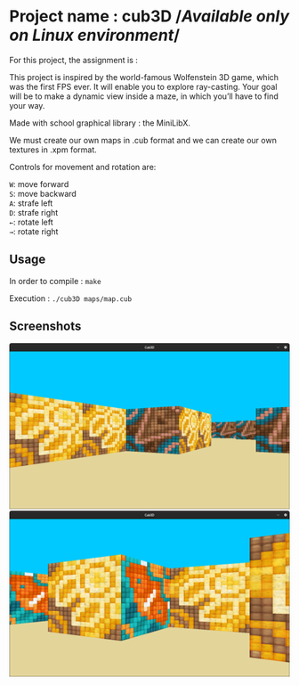 # Project name : cub3D /*Available only on Linux environment*/

For this project, the assignment is : 

This project is inspired by the world-famous Wolfenstein 3D game, which was the first FPS ever. It will enable you to explore ray-casting. Your goal will be to make a dynamic view inside a maze, in which you’ll have to find your way.

Made with school graphical library : the MiniLibX.

We must create our own maps in .cub format and we can create our own textures in .xpm format.

Controls for movement and rotation are:

<code>W</code>: move forward<br>
<code>S</code>: move backward<br>
<code>A</code>: strafe left<br>
<code>D</code>: strafe right<br>
<code>←</code>: rotate left<br>
<code>→</code>: rotate right<br>

## Usage

In order to compile :
<code>make</code>

Execution :
<code>./cub3D maps/map.cub</code>

## Screenshots

![Gameplay preview](Cub3D.png)
![Gameplay preview](Cub3D2.png)

